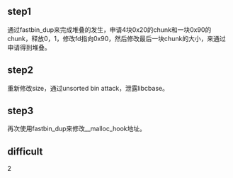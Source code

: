 ## step1

通过fastbin_dup来完成堆叠的发生，申请4块0x20的chunk和一块0x90的chunk，释放0，1，修改fd指向0x90，然后修改最后一块chunk的大小，来通过申请得到堆叠。



## step2

重新修改size，通过unsorted bin attack，泄露libcbase。



## step3

再次使用fastbin_dup来修改__malloc_hook地址。

## difficult
2
